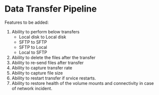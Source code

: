 # Data Transfer Pipeline


Features to be added:
1. Ability to perform below transfers  
    - Local disk to Local disk
    - SFTP to SFTP
    - SFTP to Local
    - Local to SFTP
2. Ability to delete the files after the transfer
3. Ability to re-send files after transfer
4. Ability to capture transfer rate
5. Ability to capture file size
6. Ability to restart transfer if srvice restarts.
7. Ability to restore health of the volume mounts and connectivity in case of network incident.
